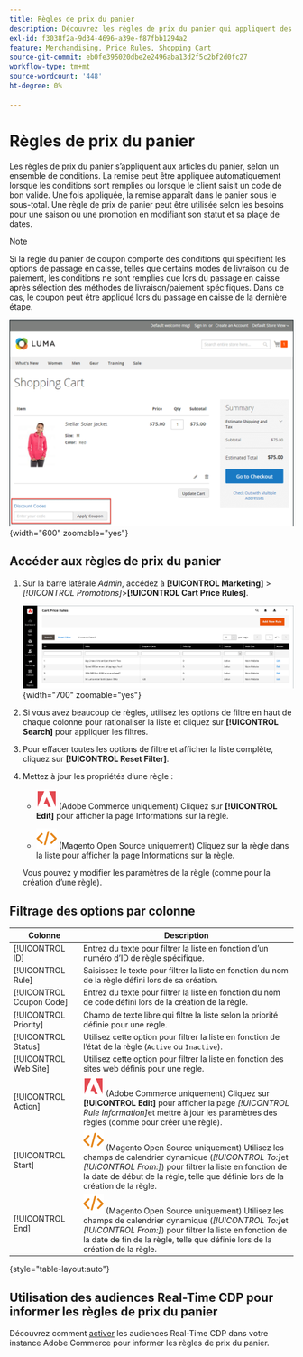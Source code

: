 ```yaml
---
title: Règles de prix du panier
description: Découvrez les règles de prix du panier qui appliquent des remises à des articles du panier selon un ensemble de conditions.
exl-id: f3038f2a-9d34-4696-a39e-f87fbb1294a2
feature: Merchandising, Price Rules, Shopping Cart
source-git-commit: eb0fe395020dbe2e2496aba13d2f5c2bf2d0fc27
workflow-type: tm+mt
source-wordcount: '448'
ht-degree: 0%

---
```


# Règles de prix du panier

Les règles de prix du panier s’appliquent aux articles du panier, selon un ensemble de conditions. La remise peut être appliquée automatiquement lorsque les conditions sont remplies ou lorsque le client saisit un code de bon valide. Une fois appliquée, la remise apparaît dans le panier sous le sous-total. Une règle de prix de panier peut être utilisée selon les besoins pour une saison ou une promotion en modifiant son statut et sa plage de dates.

>[!NOTE]
>
>Si la règle du panier de coupon comporte des conditions qui spécifient les options de passage en caisse, telles que certains modes de livraison ou de paiement, les conditions ne sont remplies que lors du passage en caisse après sélection des méthodes de livraison/paiement spécifiques. Dans ce cas, le coupon peut être appliqué lors du passage en caisse de la dernière étape.

![Exemple de vitrine : coupon d’application de panier](./assets/storefront-cart-apply-coupon.png){width="600" zoomable="yes"}

## Accéder aux règles de prix du panier

1. Sur la barre latérale _Admin_, accédez à **[!UICONTROL Marketing]** > _[!UICONTROL Promotions]_>**[!UICONTROL Cart Price Rules]**.

   ![Règle de prix du panier](./assets/price-rule-cart.png){width="700" zoomable="yes"}

1. Si vous avez beaucoup de règles, utilisez les options de filtre en haut de chaque colonne pour rationaliser la liste et cliquez sur **[!UICONTROL Search]** pour appliquer les filtres.

1. Pour effacer toutes les options de filtre et afficher la liste complète, cliquez sur **[!UICONTROL Reset Filter]**.

1. Mettez à jour les propriétés d’une règle :

   - ![Adobe Commerce](../assets/adobe-logo.svg) (Adobe Commerce uniquement) Cliquez sur **[!UICONTROL Edit]** pour afficher la page Informations sur la règle.

   - ![Magento Open Source](../assets/open-source.svg) (Magento Open Source uniquement) Cliquez sur la règle dans la liste pour afficher la page Informations sur la règle.

   Vous pouvez y modifier les paramètres de la règle (comme pour la création d’une règle).

## Filtrage des options par colonne

| Colonne | Description |
|--- |--- |
| [!UICONTROL ID] | Entrez du texte pour filtrer la liste en fonction d’un numéro d’ID de règle spécifique. |
| [!UICONTROL Rule] | Saisissez le texte pour filtrer la liste en fonction du nom de la règle défini lors de sa création. |
| [!UICONTROL Coupon Code] | Entrez du texte pour filtrer la liste en fonction du nom de code défini lors de la création de la règle. |
| [!UICONTROL Priority] | Champ de texte libre qui filtre la liste selon la priorité définie pour une règle. |
| [!UICONTROL Status] | Utilisez cette option pour filtrer la liste en fonction de l’état de la règle (`Active` ou `Inactive`). |
| [!UICONTROL Web Site] | Utilisez cette option pour filtrer la liste en fonction des sites web définis pour une règle. |
| [!UICONTROL Action] | ![Adobe Commerce](../assets/adobe-logo.svg) (Adobe Commerce uniquement) Cliquez sur **[!UICONTROL Edit]** pour afficher la page _[!UICONTROL Rule Information]_&#x200B;et mettre à jour les paramètres des règles (comme pour créer une règle). |
| [!UICONTROL Start] | ![Magento Open Source](../assets/open-source.svg) (Magento Open Source uniquement) Utilisez les champs de calendrier dynamique (_[!UICONTROL To:]_&#x200B;et&#x200B;_[!UICONTROL From:]_) pour filtrer la liste en fonction de la date de début de la règle, telle que définie lors de la création de la règle. |
| [!UICONTROL End] | ![Magento Open Source](../assets/open-source.svg) (Magento Open Source uniquement) Utilisez les champs de calendrier dynamique (_[!UICONTROL To:]_&#x200B;et&#x200B;_[!UICONTROL From:]_) pour filtrer la liste en fonction de la date de fin de la règle, telle que définie lors de la création de la règle. |

{style="table-layout:auto"}

## Utilisation des audiences Real-Time CDP pour informer les règles de prix du panier

Découvrez comment [activer](../customers/audience-activation.md) les audiences Real-Time CDP dans votre instance Adobe Commerce pour informer les règles de prix du panier.
